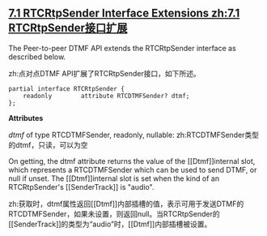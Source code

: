 ## [7.1 RTCRtpSender Interface Extensions zh:7.1 RTCRtpSender接口扩展](http://w3c.github.io/webrtc-pc/#rtcrtpsender-interface-extensions)

The Peer-to-peer DTMF API extends the RTCRtpSender interface as described below.

zh:点对点DTMF API扩展了RTCRtpSender接口，如下所述。

```
partial interface RTCRtpSender {
    readonly        attribute RTCDTMFSender? dtmf;
};

```

**Attributes** 

*dtmf* of type RTCDTMFSender, readonly, nullable:
zh:RTCDTMFSender类型的dtmf，只读，可以为空

On getting, the dtmf attribute returns the value of the [[Dtmf]]internal slot, which represents a  RTCDTMFSender which can be used to send DTMF, or null if unset. The [[Dtmf]]internal slot is set when the kind of an RTCRtpSender's [[SenderTrack]] is "audio".

zh:获取时，dtmf属性返回[[Dtmf]]内部插槽的值，表示可用于发送DTMF的RTCDTMFSender，如果未设置，则返回null。当RTCRtpSender的[[SenderTrack]]的类型为“audio”时，[[Dtmf]]内部插槽被设置。
